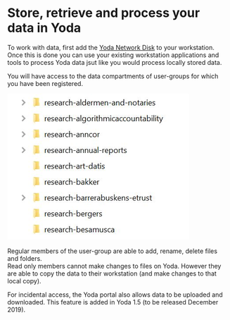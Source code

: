 # Store, retrieve and process your data in Yoda

To work with data, first add the [Yoda Network Disk](../getting-started/index.md) 
to your workstation. Once this is done you can use your existing workstation applications and tools to
process Yoda data jsut like you would process locally stored data.


You will have access to the data compartments of user-groups for which you have been registered.  

![user-groups](user-groups.JPG)

Regular members of the user-group are able to add, rename, delete files and folders.  
Read only members cannot make changes to files on Yoda.  However they are able to copy the data to their workstation (and make changes to that local copy).  

For incidental access, the Yoda portal also allows data to be uploaded and downloaded. This feature is added in Yoda 1.5 (to be released December 2019).





